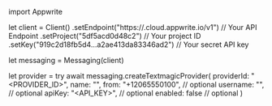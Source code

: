 import Appwrite

let client = Client()
    .setEndpoint("https://<REGION>.cloud.appwrite.io/v1") // Your API Endpoint
    .setProject("5df5acd0d48c2") // Your project ID
    .setKey("919c2d18fb5d4...a2ae413da83346ad2") // Your secret API key

let messaging = Messaging(client)

let provider = try await messaging.createTextmagicProvider(
    providerId: "<PROVIDER_ID>",
    name: "<NAME>",
    from: "+12065550100", // optional
    username: "<USERNAME>", // optional
    apiKey: "<API_KEY>", // optional
    enabled: false // optional
)


